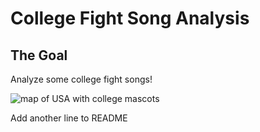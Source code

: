 # College Fight Song Analysis

## The Goal

Analyze some college fight songs!

![map of USA with college mascots](https://i.ytimg.com/vi/-vJINCu6Eyo/maxresdefault.jpg)

Add another line to README
